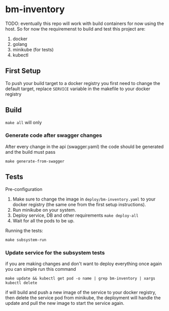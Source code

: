 # bm-inventory

TODO: eventually this repo will work with build containers for now using the host. So for now the requiremenst to build and test this project are:
1. docker
2. golang
3. minikube (for tests)
4. kubectl


## First Setup

To push your build target to a docker registry you first need to change the default target, replace `SERVICE` variable in the makefile to your docker registry

## Build

`make all` will only

### Generate code after swagger changes

After every change in the api (swagger.yaml) the code should be generated and the build must pass

`make generate-from-swagger`

## Tests
Pre-configuration
1. Make sure to change the image in `deploy/bm-inventory.yaml` to your docker registry (the same one from the first setup instructions).
2. Run minikube on your system.
3. Deploy service, DB and other requirements `make deploy-all`
4. Wait for all the pods to be up.

Running the tests:

`make subsystem-run`

### Update service for the subsystem tests

if you are making changes and don't want to deploy everything once again you can simple run this command

`make update && kubectl get pod -o name | grep bm-inventory | xargs kubectl delete`

if will build and push a new image of the service to your docker registry, then delete the service pod from minikube, the deployment will handle the update and pull the new image to start the service again.
